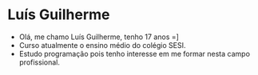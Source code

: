 # Luís Guilherme

- Olá, me chamo Luís Guilherme, tenho 17 anos =]
- Curso atualmente o ensino médio do colégio SESI.
- Estudo programação pois tenho interesse em me formar nesta campo profissional.

